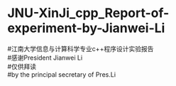 # JNU-XinJi_cpp_Report-of-experiment-by-Jianwei-Li
#江南大学信息与计算科学专业c++程序设计实验报告  
#感谢President Jianwei Li  
#仅供拜读  
#by the principal secretary of Pres.Li  
